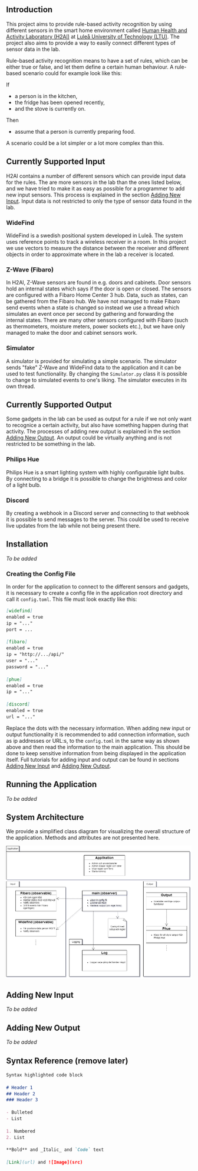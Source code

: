 ## Introduction

This project aims to provide rule-based activity recognition by using different sensors in the smart home environment called [Human Health and Activity Laboratory (H2Al)](https://www.researchgate.net/publication/328472171_H2Al-The_Human_Health_and_Activity_Laboratory) at [Luleå University of Technology (LTU)](https://www.ltu.se/). The project also aims to provide a way to easily connect different types of sensor data in the lab.

Rule-based activity recognition means to have a set of rules, which can be either true or false, and let them define a certain human behaviour. A rule-based scenario could for example look like this:

If
- a person is in the kitchen,
- the fridge has been opened recently, 
- and the stove is currently on.

Then
- assume that a person is currently preparing food.

A scenario could be a lot simpler or a lot more complex than this.

## Currently Supported Input

H2Al contains a number of different sensors which can provide input data for the rules. The are more sensors in the lab than the ones listed below, and we have tried to make it as easy as possible for a programmer to add new input sensors. This process is explained in the section [Adding New Input](#add_input). Input data is not restricted to only the type of sensor data found in the lab.

### WideFind

WideFind is a swedish positional system developed in Luleå. The system uses reference points to track a wireless receiver in a room. In this project we use vectors to measure the distance between the receiver and different objects in order to approximate where in the lab a receiver is located.

### Z-Wave (Fibaro)

In H2Al, Z-Wave sensors are found in e.g. doors and cabinets. Door sensors hold an internal states which says if the door is open or closed. The sensors are configured with a Fibaro Home Center 3 hub. Data, such as states, can be gathered from the Fibaro hub. We have not managed to make Fibaro send events when a state is changed so instead we use a thread which simulates an event once per second by gathering and forwarding the internal states. There are many other sensors configured with Fibaro (such as thermometers, moisture meters, power sockets etc.), but we have only managed to make the door and cabinet sensors work.

### Simulator

A simulator is provided for simulating a simple scenario. The simulator sends "fake" Z-Wave and WideFind data to the application and it can be used to test functionality. By changing the `Simulator.py` class it is possible to change to simulated events to one's liking. The simulator executes in its own thread.

## Currently Supported Output

Some gadgets in the lab can be used as output for a rule if we not only want to recognice a certain activity, but also have something happen during that activity. The processes of adding new output is explained in the section [Adding New Output](#add_output). An output could be virtually anything and is not restricted to be something in the lab.

### Philips Hue

Philips Hue is a smart lighting system with highly configurable light bulbs. By connecting to a bridge it is possible to change the brightness and color of a light bulb.

### Discord

By creating a webhook in a Discord server and connecting to that webhook it is possible to send messages to the server. This could be used to receive live updates from the lab while not being present there.

## Installation

_To be added_

### Creating the Config File

In order for the application to connect to the different sensors and gadgets, it is necessary to create a config file in the application root directory and call it `config.toml`. This file must look exactly like this:

```markdown
[widefind]
enabled = true
ip = "..."
port = ...

[fibaro]
enabled = true
ip = "http://.../api/"
user = "..."
password = "..."

[phue]
enabled = true
ip = "..."

[discord]
enabled = true
url = "..."
```

Replace the dots with the necessary information. When adding new input or output functionality it is recommended to add connection information, such as ip addresses or URL:s, to the `config.toml` in the same way as shown above and then read the information to the main application. This should be done to keep sensitive information from being displayed in the application itself. Full tutorials for adding input and output can be found in sections [Adding New Input](#add_input) and [Adding New Output](#add_output).

## Running the Application

_To be added_

## System Architecture

We provide a simplified class diagram for visualizing the overall structure of the application. Methods and attributes are not presented here.

![Image](/img/structure.drawio.png)

## <a name="add_input"></a>Adding New Input

_To be added_

## <a name="add_output"></a>Adding New Output

_To be added_

## Syntax Reference (remove later)

```markdown
Syntax highlighted code block

# Header 1
## Header 2
### Header 3

- Bulleted
- List

1. Numbered
2. List

**Bold** and _Italic_ and `Code` text

[Link](url) and ![Image](src)
```

